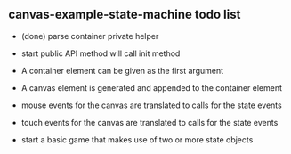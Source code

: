 ## canvas-example-state-machine todo list

* (done) parse container private helper
* start public API method will call init method
* A container element can be given as the first argument
* A canvas element is generated and appended to the container element 
* mouse events for the canvas are translated to calls for the state events
* touch events for the canvas are translated to calls for the state events

* start a basic game that makes use of two or more state objects